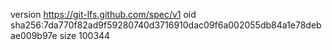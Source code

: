 version https://git-lfs.github.com/spec/v1
oid sha256:7da770f82ad9f59280740d3716910dac09f6a002055db84a1e78debae009b97e
size 100344
